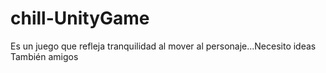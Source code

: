 # chill-UnityGame
Es un juego que refleja tranquilidad al mover al personaje...Necesito ideas
También amigos
